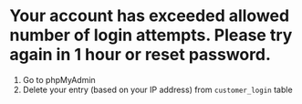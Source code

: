 # Your account has exceeded allowed number of login attempts. Please try again in 1 hour or reset password.
1. Go to phpMyAdmin
2. Delete your entry (based on your IP address) from `customer_login` table
